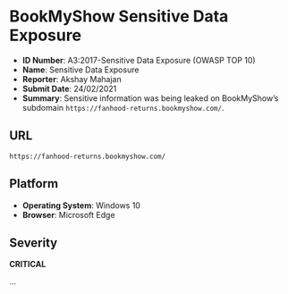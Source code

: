 # BookMyShow Sensitive Data Exposure

- **ID Number**: A3:2017-Sensitive Data Exposure (OWASP TOP 10)
- **Name**: Sensitive Data Exposure
- **Reporter**: Akshay Mahajan
- **Submit Date**: 24/02/2021
- **Summary**: Sensitive information was being leaked on BookMyShow’s subdomain `https://fanhood-returns.bookmyshow.com/`.

## URL
`https://fanhood-returns.bookmyshow.com/`

## Platform
- **Operating System**: Windows 10
- **Browser**: Microsoft Edge

## Severity
**CRITICAL**

...
